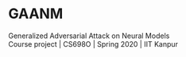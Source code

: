 # GAANM
Generalized Adversarial Attack on Neural Models  
Course project | CS698O | Spring 2020 | IIT Kanpur
